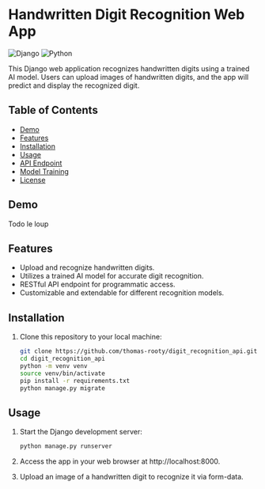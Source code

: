 # Handwritten Digit Recognition Web App

![Django](https://img.shields.io/badge/Django-3.2-green.svg)
![Python](https://img.shields.io/badge/Python-3.8-blue.svg)

This Django web application recognizes handwritten digits using a trained AI model. Users can upload images of handwritten digits, and the app will predict and display the recognized digit.

## Table of Contents

- [Demo](#demo)
- [Features](#features)
- [Installation](#installation)
- [Usage](#usage)
- [API Endpoint](#api-endpoint)
- [Model Training](#model-training)
- [License](#license)

## Demo

Todo le loup

## Features

- Upload and recognize handwritten digits.
- Utilizes a trained AI model for accurate digit recognition.
- RESTful API endpoint for programmatic access.
- Customizable and extendable for different recognition models.

## Installation

1. Clone this repository to your local machine:

   ```bash
   git clone https://github.com/thomas-rooty/digit_recognition_api.git
   cd digit_recognition_api
   python -m venv venv
   source venv/bin/activate
   pip install -r requirements.txt
   python manage.py migrate
   ```
   
## Usage

1. Start the Django development server:

   ```bash
   python manage.py runserver
   ```
   
2. Access the app in your web browser at http://localhost:8000.
3. Upload an image of a handwritten digit to recognize it via form-data.
